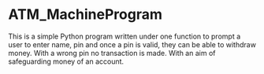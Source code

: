 # ATM_MachineProgram
This is a simple Python program written under one function to prompt a user to enter name, pin and once a pin is valid, they can be able to withdraw money.
With a wrong pin no transaction is made.
With an aim of safeguarding money of an account.
